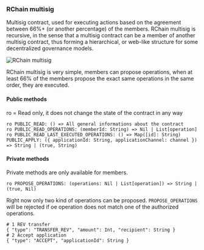### RChain multisig

Multisig contract, used for executing actions based on the agreement between 66%+ (or another percentage) of the members. RChain multisig is recursive, in the sense that a multisig contract can be a member of another multisig contract, thus forming a hierarchical, or web-like structure for some decentralized governance models.

![RChain multisig](https://i.ibb.co/hMrVSGN/title.jpg)

RChain multisig is very simple, members can propose operations, when at least 66% of the members propose the exact same operations in the same order, they are executed.

#### Public methods

ro = Read only, it does not change the state of the contract in any way

```
ro PUBLIC_READ: () => All general informations about the contract
ro PUBLIC_READ_OPERATIONS: (memberId: String) => Nil | List[operation]
ro PUBLIC_READ_LAST_EXECUTED_OPERATIONS: () => Map([id]: String)
PUBLIC_APPLY: ({ applicationId: String, applicationChannel: channel }) => String | (true, String)
```

#### Private methods

Private methods are only available for members.

```
ro PROPOSE_OPERATIONS: (operations: Nil | List[operation]) => String | (true, Nil)
```

Right now only two kind of operations can be proposed. `PROPOSE_OPERATIONS` will be rejected if oe operation does not match one of the authorized operations.
```
# 1 REV transfer
{ "type": "TRANSFER_REV", "amount": Int, "recipient": String }
# 2 Accept application
{ "type": "ACCEPT", "applicationId": String }
```